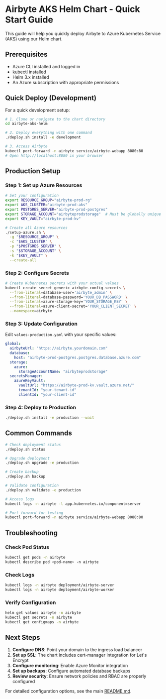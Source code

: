# Airbyte AKS Helm Chart - Quick Start Guide

This guide will help you quickly deploy Airbyte to Azure Kubernetes Service (AKS) using our Helm chart.

## Prerequisites

- Azure CLI installed and logged in
- kubectl installed
- Helm 3.x installed
- An Azure subscription with appropriate permissions

## Quick Deploy (Development)

For a quick development setup:

```bash
# 1. Clone or navigate to the chart directory
cd airbyte-aks-helm

# 2. Deploy everything with one command
./deploy.sh install -e development

# 3. Access Airbyte
kubectl port-forward -n airbyte service/airbyte-webapp 8080:80
# Open http://localhost:8080 in your browser
```

## Production Setup

### Step 1: Set up Azure Resources

```bash
# Set your configuration
export RESOURCE_GROUP="airbyte-prod-rg"
export AKS_CLUSTER="airbyte-prod-aks"
export POSTGRES_SERVER="airbyte-prod-postgres"
export STORAGE_ACCOUNT="airbyteprodstorage"  # Must be globally unique
export KEY_VAULT="airbyte-prod-kv"

# Create all Azure resources
./setup-azure.sh \
  -g "$RESOURCE_GROUP" \
  -c "$AKS_CLUSTER" \
  -p "$POSTGRES_SERVER" \
  -s "$STORAGE_ACCOUNT" \
  -k "$KEY_VAULT" \
  --create-all
```

### Step 2: Configure Secrets

```bash
# Create Kubernetes secrets with your actual values
kubectl create secret generic airbyte-config-secrets \
  --from-literal=database-user='airbyte_admin' \
  --from-literal=database-password='YOUR_DB_PASSWORD' \
  --from-literal=azure-storage-key='YOUR_STORAGE_KEY' \
  --from-literal=azure-client-secret='YOUR_CLIENT_SECRET' \
  --namespace=airbyte
```

### Step 3: Update Configuration

Edit `values-production.yaml` with your specific values:

```yaml
global:
  airbyteUrl: "https://airbyte.yourdomain.com"
  database:
    host: "airbyte-prod-postgres.postgres.database.azure.com"
  storage:
    azure:
      storageAccountName: "airbyteprodstorage"
  secretsManager:
    azureKeyVault:
      vaultUrl: "https://airbyte-prod-kv.vault.azure.net/"
      tenantId: "your-tenant-id"
      clientId: "your-client-id"
```

### Step 4: Deploy to Production

```bash
./deploy.sh install -e production --wait
```

## Common Commands

```bash
# Check deployment status
./deploy.sh status

# Upgrade deployment
./deploy.sh upgrade -e production

# Create backup
./deploy.sh backup

# Validate configuration
./deploy.sh validate -e production

# Access logs
kubectl logs -n airbyte -l app.kubernetes.io/component=server

# Port forward for testing
kubectl port-forward -n airbyte service/airbyte-webapp 8080:80
```

## Troubleshooting

### Check Pod Status
```bash
kubectl get pods -n airbyte
kubectl describe pod <pod-name> -n airbyte
```

### Check Logs
```bash
kubectl logs -n airbyte deployment/airbyte-server
kubectl logs -n airbyte deployment/airbyte-worker
```

### Verify Configuration
```bash
helm get values airbyte -n airbyte
kubectl get secrets -n airbyte
kubectl get configmaps -n airbyte
```

## Next Steps

1. **Configure DNS**: Point your domain to the ingress load balancer
2. **Set up SSL**: The chart includes cert-manager integration for Let's Encrypt
3. **Configure monitoring**: Enable Azure Monitor integration
4. **Set up backups**: Configure automated database backups
5. **Review security**: Ensure network policies and RBAC are properly configured

For detailed configuration options, see the main [README.md](README.md).
